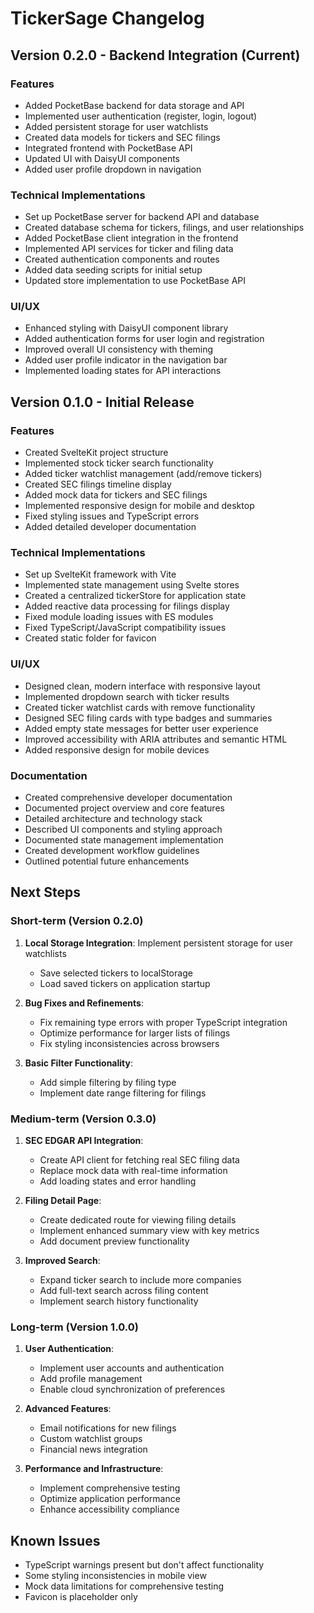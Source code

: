 # TickerSage Changelog

## Version 0.2.0 - Backend Integration (Current)

### Features
- Added PocketBase backend for data storage and API
- Implemented user authentication (register, login, logout)
- Added persistent storage for user watchlists
- Created data models for tickers and SEC filings
- Integrated frontend with PocketBase API
- Updated UI with DaisyUI components
- Added user profile dropdown in navigation

### Technical Implementations
- Set up PocketBase server for backend API and database
- Created database schema for tickers, filings, and user relationships
- Added PocketBase client integration in the frontend
- Implemented API services for ticker and filing data
- Created authentication components and routes
- Added data seeding scripts for initial setup
- Updated store implementation to use PocketBase API

### UI/UX
- Enhanced styling with DaisyUI component library
- Added authentication forms for user login and registration
- Improved overall UI consistency with theming
- Added user profile indicator in the navigation bar
- Implemented loading states for API interactions

## Version 0.1.0 - Initial Release

### Features
- Created SvelteKit project structure
- Implemented stock ticker search functionality
- Added ticker watchlist management (add/remove tickers)
- Created SEC filings timeline display
- Added mock data for tickers and SEC filings
- Implemented responsive design for mobile and desktop
- Fixed styling issues and TypeScript errors
- Added detailed developer documentation

### Technical Implementations
- Set up SvelteKit framework with Vite
- Implemented state management using Svelte stores
- Created a centralized tickerStore for application state
- Added reactive data processing for filings display
- Fixed module loading issues with ES modules
- Fixed TypeScript/JavaScript compatibility issues
- Created static folder for favicon

### UI/UX
- Designed clean, modern interface with responsive layout
- Implemented dropdown search with ticker results
- Created ticker watchlist cards with remove functionality
- Designed SEC filing cards with type badges and summaries
- Added empty state messages for better user experience
- Improved accessibility with ARIA attributes and semantic HTML
- Added responsive design for mobile devices

### Documentation
- Created comprehensive developer documentation
- Documented project overview and core features
- Detailed architecture and technology stack
- Described UI components and styling approach
- Documented state management implementation
- Created development workflow guidelines
- Outlined potential future enhancements

## Next Steps

### Short-term (Version 0.2.0)
1. **Local Storage Integration**: Implement persistent storage for user watchlists
   - Save selected tickers to localStorage
   - Load saved tickers on application startup

2. **Bug Fixes and Refinements**:
   - Fix remaining type errors with proper TypeScript integration
   - Optimize performance for larger lists of filings
   - Fix styling inconsistencies across browsers

3. **Basic Filter Functionality**:
   - Add simple filtering by filing type
   - Implement date range filtering for filings

### Medium-term (Version 0.3.0)
1. **SEC EDGAR API Integration**:
   - Create API client for fetching real SEC filing data
   - Replace mock data with real-time information
   - Add loading states and error handling

2. **Filing Detail Page**:
   - Create dedicated route for viewing filing details
   - Implement enhanced summary view with key metrics
   - Add document preview functionality

3. **Improved Search**:
   - Expand ticker search to include more companies
   - Add full-text search across filing content
   - Implement search history functionality

### Long-term (Version 1.0.0)
1. **User Authentication**:
   - Implement user accounts and authentication
   - Add profile management
   - Enable cloud synchronization of preferences

2. **Advanced Features**:
   - Email notifications for new filings
   - Custom watchlist groups
   - Financial news integration

3. **Performance and Infrastructure**:
   - Implement comprehensive testing
   - Optimize application performance
   - Enhance accessibility compliance

## Known Issues
- TypeScript warnings present but don't affect functionality
- Some styling inconsistencies in mobile view
- Mock data limitations for comprehensive testing
- Favicon is placeholder only 